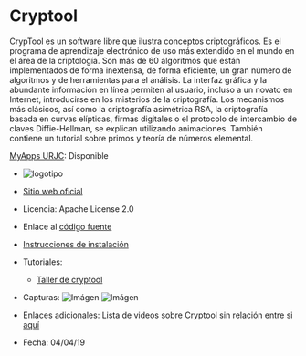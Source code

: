 # Cryptool
CrypTool es un software libre que ilustra conceptos criptográficos. Es el programa de aprendizaje electrónico de uso más extendido en el mundo en el área de la criptología. Son más de 60 algoritmos que están implementados de forma inextensa, de forma eficiente, un gran número de algoritmos y de herramientas para el análisis. La interfaz gráfica y la abundante información en línea permiten al usuario, incluso a un novato en Internet, introducirse en los misterios de la criptografía. Los mecanismos más clásicos, así como la criptografía asimétrica RSA, la criptografía basada en curvas elípticas, firmas digitales o el protocolo de intercambio de claves Diffie-Hellman, se explican utilizando animaciones. También contiene un tutorial sobre primos y teoría de números elemental. 

[MyApps URJC](https://myapps.urjc.es/): Disponible

* ![logotipo](https://pbs.twimg.com/profile_images/3594699519/d81fa9349422111d82b9a897ea631577_400x400.png)

* [Sitio web oficial](https://www.cryptool.org/en/)

* Licencia: Apache License 2.0

* Enlace al [código fuente](https://www.cryptool.org/en/ct2-documentation)

* [Instrucciones de instalación](https://www.cryptool.org/en/jct-documentation/installation)

* Tutoriales:
  * [Taller de cryptool](https://www.youtube.com/playlist?list=PL5LmulbTczhbU0X5aX2mOBFzCvbwPwfbX)

* Capturas: ![Imágen](https://www.cryptool.org/images/ct2/screenshots/CT2-Beta7b%20Brute-force%20KeySearcher.jpg) ![Imágen](https://www.cryptool.org/images/ct2/screenshots/CT2-Beta7b%20Enigma%20visualisation.jpg)

* Enlaces adicionales: Lista de videos sobre Cryptool sin relación entre si [aquí](https://www.youtube.com/playlist?list=PLkLgTq6RIpMTAGUL7OQ4tkNAXp9XzM2DG)

* Fecha: 04/04/19
